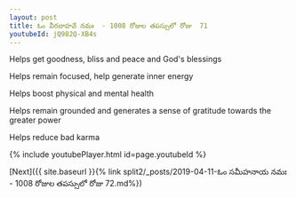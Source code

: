 ```yaml
---
layout: post
title: ఓం వీరబాహవే నమః  - 1008 రోజుల తపస్సులో రోజు  71
youtubeId: jQ982Q-XB4s
---
```

 
 
Helps get goodness, bliss and peace and God's blessings
 
Helps remain focused, help generate inner energy 
 
Helps boost physical and mental health 
 
Helps remain grounded and generates a sense of gratitude towards the greater power 
 
Helps reduce bad karma
 
 
 
 


{% include youtubePlayer.html id=page.youtubeId %}
 
[Next]({{ site.baseurl }}{% link  split2/_posts/2019-04-11-ఓం సమీహనాయ నమః  - 1008 రోజుల తపస్సులో రోజు  72.md%})
 
